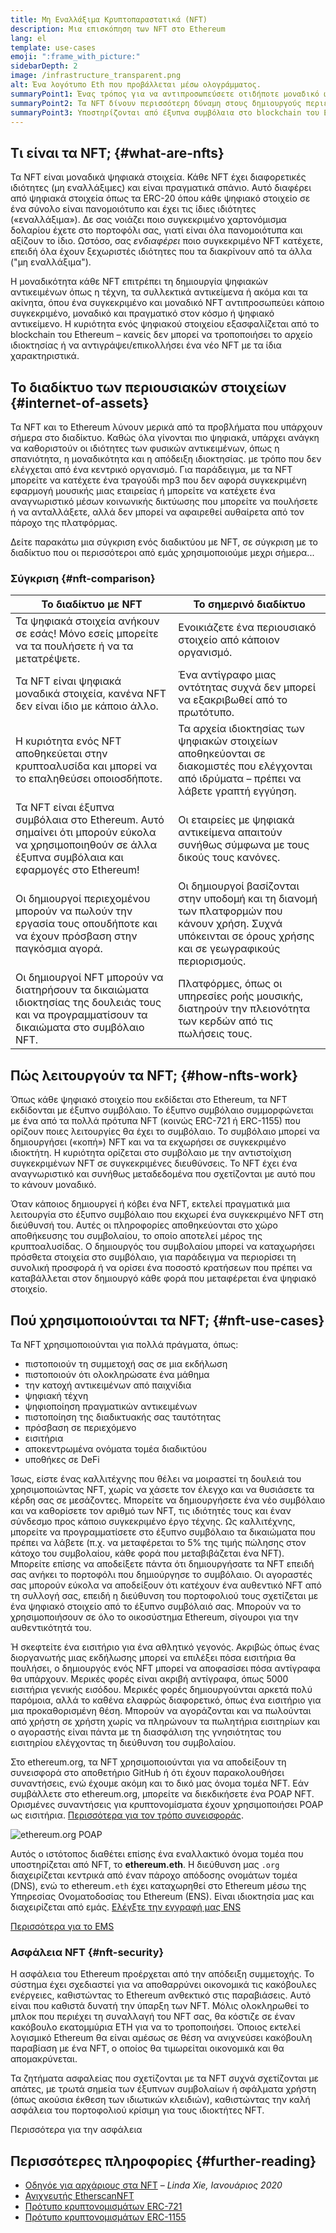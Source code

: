 ```yaml
---
title: Μη Εναλλάξιμα Κρυπτοπαραστατικά (NFT)
description: Μια επισκόπηση των NFT στο Ethereum
lang: el
template: use-cases
emoji: ":frame_with_picture:"
sidebarDepth: 2
image: /infrastructure_transparent.png
alt: Ένα λογότυπο Eth που προβάλλεται μέσω ολογράμματος.
summaryPoint1: Ένας τρόπος για να αντιπροσωπεύσετε οτιδήποτε μοναδικό ως περιουσιακό στοιχείο με βάση το Ethereum.
summaryPoint2: Τα NFT δίνουν περισσότερη δύναμη στους δημιουργούς περιεχομένου από ποτέ.
summaryPoint3: Υποστηρίζονται από έξυπνα συμβόλαια στο blockchain του Ethereum.
---
```


## Τι είναι τα NFT; \{#what-are-nfts}

Τα NFT είναι μοναδικά ψηφιακά στοιχεία. Κάθε NFT έχει διαφορετικές ιδιότητες (μη εναλλάξιμες) και είναι πραγματικά σπάνιο. Αυτό διαφέρει από ψηφιακά στοιχεία όπως τα ERC-20 όπου κάθε ψηφιακό στοιχείο σε ένα σύνολο είναι πανομοιότυπο και έχει τις ίδιες ιδιότητες («εναλλάξιμα»). Δε σας νοιάζει ποιο συγκεκριμένο χαρτονόμισμα δολαρίου έχετε στο πορτοφόλι σας, γιατί είναι όλα πανομοιότυπα και αξίζουν το ίδιο. Ωστόσο, σας _ενδιαφέρει_ ποιο συγκεκριμένο NFT κατέχετε, επειδή όλα έχουν ξεχωριστές ιδιότητες που τα διακρίνουν από τα άλλα ("μη εναλλάξιμα").

Η μοναδικότητα κάθε NFT επιτρέπει τη δημιουργία ψηφιακών αντικειμένων όπως η τέχνη, τα συλλεκτικά αντικείμενα ή ακόμα και τα ακίνητα, όπου ένα συγκεκριμένο και μοναδικό NFT αντιπροσωπεύει κάποιο συγκεκριμένο, μοναδικό και πραγματικό στον κόσμο ή ψηφιακό αντικείμενο. Η κυριότητα ενός ψηφιακού στοιχείου εξασφαλίζεται από το blockchain του Ethereum – κανείς δεν μπορεί να τροποποιήσει το αρχείο ιδιοκτησίας ή να αντιγράψει/επικολλήσει ένα νέο NFT με τα ίδια χαρακτηριστικά.

<YouTube id="Xdkkux6OxfM" />

## Το διαδίκτυο των περιουσιακών στοιχείων \{#internet-of-assets}

Τα NFT και το Ethereum λύνουν μερικά από τα προβλήματα που υπάρχουν σήμερα στο διαδίκτυο. Καθώς όλα γίνονται πιο ψηφιακά, υπάρχει ανάγκη να καθοριστούν οι ιδιότητες των φυσικών αντικειμένων, όπως η σπανιότητα, η μοναδικότητα και η απόδειξη ιδιοκτησίας. με τρόπο που δεν ελέγχεται από ένα κεντρικό οργανισμό. Για παράδειγμα, με τα NFT μπορείτε να κατέχετε ένα τραγούδι mp3 που δεν αφορά συγκεκριμένη εφαρμογή μουσικής μιας εταιρείας ή μπορείτε να κατέχετε ένα αναγνωριστικό μέσων κοινωνικής δικτύωσης που μπορείτε να πουλήσετε ή να ανταλλάξετε, αλλά δεν μπορεί να αφαιρεθεί αυθαίρετα από τον πάροχο της πλατφόρμας.

Δείτε παρακάτω μια σύγκριση ενός διαδικτύου με NFT, σε σύγκριση με το διαδίκτυο που οι περισσότεροι από εμάς χρησιμοποιούμε μεχρι σήμερα...

### Σύγκριση \{#nft-comparison}

| Το διαδίκτυο με NFT                                                                                                                                  | Το σημερινό διαδίκτυο                                                                                                                                    |
| ---------------------------------------------------------------------------------------------------------------------------------------------------- | -------------------------------------------------------------------------------------------------------------------------------------------------------- |
| Τα ψηφιακά στοιχεία ανήκουν σε εσάς! Μόνο εσείς μπορείτε να τα πουλήσετε ή να τα μετατρέψετε.                                                        | Ενοικιάζετε ένα περιουσιακό στοιχείο από κάποιον οργανισμό.                                                                                              |
| Τα NFT είναι ψηφιακά μοναδικά στοιχεία, κανένα NFT δεν είναι ίδιο με κάποιο άλλο.                                                                    | Ένα αντίγραφο μιας οντότητας συχνά δεν μπορεί να εξακριβωθεί από το πρωτότυπο.                                                                           |
| Η κυριότητα ενός NFT αποθηκεύεται στην κρυπτοαλυσίδα και μπορεί να το επαληθεύσει οποιοσδήποτε.                                                      | Τα αρχεία ιδιοκτησίας των ψηφιακών στοιχείων αποθηκεύονται σε διακομιστές που ελέγχονται από ιδρύματα – πρέπει να λάβετε γραπτή εγγύηση.                 |
| Τα NFT είναι έξυπνα συμβόλαια στο Ethereum. Αυτό σημαίνει ότι μπορούν εύκολα να χρησιμοποιηθούν σε άλλα έξυπνα συμβόλαια και εφαρμογές στο Ethereum! | Οι εταιρείες με ψηφιακά αντικείμενα απαιτούν συνήθως σύμφωνα με τους δικούς τους κανόνες.                                                                |
| Οι δημιουργοί περιεχομένου μπορούν να πωλούν την εργασία τους οπουδήποτε και να έχουν πρόσβαση στην παγκόσμια αγορά.                                 | Οι δημιουργοί βασίζονται στην υποδομή και τη διανομή των πλατφορμών που κάνουν χρήση. Συχνά υπόκεινται σε όρους χρήσης και σε γεωγραφικούς περιορισμούς. |
| Οι δημιουργοί NFT μπορούν να διατηρήσουν τα δικαιώματα ιδιοκτησίας της δουλειάς τους και να προγραμματίσουν τα δικαιώματα στο συμβόλαιο NFT.         | Πλατφόρμες, όπως οι υπηρεσίες ροής μουσικής, διατηρούν την πλειονότητα των κερδών από τις πωλήσεις τους.                                                 |

## Πώς λειτουργούν τα NFT; \{#how-nfts-work}

Όπως κάθε ψηφιακό στοιχείο που εκδίδεται στο Ethereum, τα NFT εκδίδονται με έξυπνο συμβόλαιο. Το έξυπνο συμβόλαιο συμμορφώνεται με ένα από τα πολλά πρότυπα NFT (κοινώς ERC-721 ή ERC-1155) που ορίζουν ποιες λειτουργίες θα έχει το συμβόλαιο. Το συμβόλαιο μπορεί να δημιουργήσει («κοπή») NFT και να τα εκχωρήσει σε συγκεκριμένο ιδιοκτήτη. Η κυριότητα ορίζεται στο συμβόλαιο με την αντιστοίχιση συγκεκριμένων NFT σε συγκεκριμένες διευθύνσεις. Το NFT έχει ένα αναγνωριστικό και συνήθως μεταδεδομένα που σχετίζονται με αυτό που το κάνουν μοναδικό.

Όταν κάποιος δημιουργεί ή κόβει ένα NFT, εκτελεί πραγματικά μια λειτουργία στο έξυπνο συμβόλαιο που εκχωρεί ένα συγκεκριμένο NFT στη διεύθυνσή του. Αυτές οι πληροφορίες αποθηκεύονται στο χώρο αποθήκευσης του συμβολαίου, το οποίο αποτελεί μέρος της κρυπτοαλυσίδας. Ο δημιουργός του συμβολαίου μπορεί να καταχωρήσει πρόσθετα στοιχεία στο συμβόλαιο, για παράδειγμα να περιορίσει τη συνολική προσφορά ή να ορίσει ένα ποσοστό κρατήσεων που πρέπει να καταβάλλεται στον δημιουργό κάθε φορά που μεταφέρεται ένα ψηφιακό στοιχείο.

## Πού χρησιμοποιούνται τα NFT; \{#nft-use-cases}

Τα NFT χρησιμοποιούνται για πολλά πράγματα, όπως:

- πιστοποιούν τη συμμετοχή σας σε μια εκδήλωση
- πιστοποιούν ότι ολοκληρώσατε ένα μάθημα
- την κατοχή αντικειμένων από παιχνίδια
- ψηφιακή τέχνη
- ψηφιοποίηση πραγματικών αντικειμένων
- πιστοποίηση της διαδικτυακής σας ταυτότητας
- πρόσβαση σε περιεχόμενο
- εισιτήρια
- αποκεντρωμένα ονόματα τομέα διαδικτύου
- υποθήκες σε DeFi

Ίσως, είστε ένας καλλιτέχνης που θέλει να μοιραστεί τη δουλειά του χρησιμοποιώντας NFT, χωρίς να χάσετε τον έλεγχο και να θυσιάσετε τα κέρδη σας σε μεσάζοντες. Μπορείτε να δημιουργήσετε ένα νέο συμβόλαιο και να καθορίσετε τον αριθμό των NFT, τις ιδιότητές τους και έναν σύνδεσμο προς κάποιο συγκεκριμένο έργο τέχνης. Ως καλλιτέχνης, μπορείτε να προγραμματίσετε στο έξυπνο συμβόλαιο τα δικαιώματα που πρέπει να λάβετε (π.χ. να μεταφέρεται το 5% της τιμής πώλησης στον κάτοχο του συμβολαίου, κάθε φορά που μεταβιβάζεται ένα NFT). Μπορείτε επίσης να αποδείξετε πάντα ότι δημιουργήσατε τα NFT επειδή σας ανήκει το πορτοφόλι που δημιούργησε το συμβόλαιο. Οι αγοραστές σας μπορούν εύκολα να αποδείξουν ότι κατέχουν ένα αυθεντικό NFT από τη συλλογή σας, επειδή η διεύθυνση του πορτοφολιού τους σχετίζεται με ένα ψηφιακό στοιχείο από το έξυπνο συμβόλαιό σας. Μπορούν να το χρησιμοποιήσουν σε όλο το οικοσύστημα Ethereum, σίγουροι για την αυθεντικότητά του.

Ή σκεφτείτε ένα εισιτήριο για ένα αθλητικό γεγονός. Ακριβώς όπως ένας διοργανωτής μιας εκδήλωσης μπορεί να επιλέξει πόσα εισιτήρια θα πουλήσει, ο δημιουργός ενός NFT μπορεί να αποφασίσει πόσα αντίγραφα θα υπάρχουν. Μερικές φορές είναι ακριβή αντίγραφα, όπως 5000 εισιτήρια γενικής εισόδου. Μερικές φορές δημιουργούνται αρκετά πολύ παρόμοια, αλλά το καθένα ελαφρώς διαφορετικό, όπως ένα εισιτήριο για μια προκαθορισμένη θέση. Μπορούν να αγοράζονται και να πωλούνται από χρήστη σε χρήστη χωρίς να πληρώνουν τα πωλητήρια εισιτηρίων και ο αγοραστής είναι πάντα με τη διασφάλιση της γνησιότητας του εισιτηρίου ελέγχοντας τη διεύθυνση του συμβολαίου.

Στο ethereum.org, τα NFT χρησιμοποιούνται για να αποδείξουν τη συνεισφορά στο αποθετήριο GitHub ή ότι έχουν παρακολουθήσει συναντήσεις, ενώ έχουμε ακόμη και το δικό μας όνομα τομέα NFT. Εάν συμβάλλετε στο ethereum.org, μπορείτε να διεκδικήσετε ένα POAP NFT. Ορισμένες συναντήσεις για κρυπτονομίσματα έχουν χρησιμοποιήσει POAP ως εισιτήρια. [Περισσότερα για τον τρόπο συνεισφοράς](/contributing/#poap).

![ethereum.org POAP](./poap.png)

Αυτός ο ιστότοπος διαθέτει επίσης ένα εναλλακτικό όνομα τομέα που υποστηρίζεται από NFT, το **ethereum.eth**. Η διεύθυνση μας `.org` διαχειρίζεται κεντρικά από έναν πάροχο απόδοσης ονομάτων τομέα (DNS), ενώ το ethereum`.eth` έχει καταχωρηθεί στο Ethereum μέσω της Yπηρεσίας Oνοματοδοσίας του Ethereum (ENS). Είναι ιδιοκτησία μας και διαχειρίζεται από εμάς. [Ελέγξτε την εγγραφή μας ENS](https://app.ens.domains/name/ethereum.eth)

[Περισσότερα για το EMS](https://app.ens.domains)

<Divider />

### Ασφάλεια NFT \{#nft-security}

Η ασφάλεια του Ethereum προέρχεται από την απόδειξη συμμετοχής. Το σύστημα έχει σχεδιαστεί για να αποθαρρύνει οικονομικά τις κακόβουλες ενέργειες, καθιστώντας το Ethereum ανθεκτικό στις παραβιάσεις. Αυτό είναι που καθιστά δυνατή την ύπαρξη των NFT. Μόλις ολοκληρωθεί το μπλοκ που περιέχει τη συναλλαγή του NFT σας, θα κόστιζε σε έναν κακόβουλο εκατομμύρια ETH για να το τροποποιήσει. Όποιος εκτελεί λογισμικό Ethereum θα είναι αμέσως σε θέση να ανιχνεύσει κακόβουλη παραβίαση με ένα NFT, ο οποίος θα τιμωρείται οικονομικά και θα απομακρύνεται.

Τα ζητήματα ασφαλείας που σχετίζονται με τα NFT συχνά σχετίζονται με απάτες, με τρωτά σημεία των έξυπνων συμβολαίων ή σφάλματα χρήστη (όπως ακούσια έκθεση των ιδιωτικών κλειδιών), καθιστώντας την καλή ασφάλεια του πορτοφολιού κρίσιμη για τους ιδιοκτήτες NFT.

<ButtonLink to="/security/">
  Περισσότερα για την ασφάλεια
</ButtonLink>

## Περισσότερες πληροφορίες \{#further-reading}

- [Οδηγόε για αρχάριους στα NFT](https://linda.mirror.xyz/df649d61efb92c910464a4e74ae213c4cab150b9cbcc4b7fb6090fc77881a95d) – _Linda Xie, Ιανουάριος 2020_
- [Ανιχνευτής EtherscanNFT](https://etherscan.io/nft-top-contracts)
- [Πρότυπο κρυπτονομισμάτων ERC-721](/developers/docs/standards/tokens/erc-721/)
- [Πρότυπο κρυπτονομισμάτων ERC-1155](/developers/docs/standards/tokens/erc-1155/)

<Divider />

<QuizWidget quizKey="nfts" />

